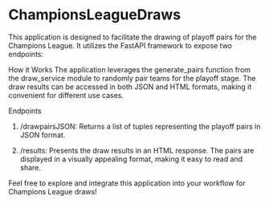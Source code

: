 # ChampionsLeagueDraws
This application is designed to facilitate the drawing of playoff pairs for the Champions League. It utilizes the FastAPI framework to expose two endpoints:

How it Works
The application leverages the generate_pairs function from the draw_service module to randomly pair teams for the playoff stage. The draw results can be accessed in both JSON and HTML formats, making it convenient for different use cases.

Endpoints
1. /drawpairsJSON: Returns a list of tuples representing the playoff pairs in JSON format.

2. /results: Presents the draw results in an HTML response. The pairs are displayed in a visually appealing format, making it easy to read and share.

Feel free to explore and integrate this application into your workflow for Champions League draws!
